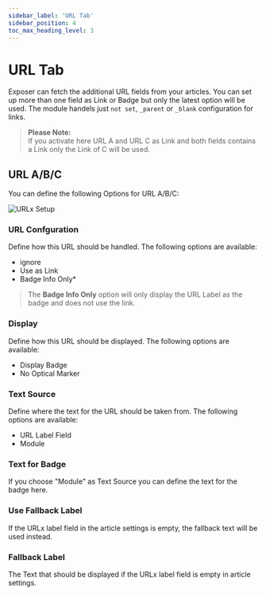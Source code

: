 ```yaml
---
sidebar_label: 'URL Tab'
sidebar_position: 4
toc_max_heading_level: 3
---
```


# URL Tab
Exposer can fetch the additional URL fields from your articles. You can set up more than one field as Link or Badge 
but only the latest option will be used. The module handels just ``not set``, ``_parent`` or ``_blank`` configuration for links. 
> **Please Note:**  
> If you activate here URL A and URL C as Link and both fields contains a Link only the Link of C will be used.

## URL A/B/C
You can define the following Options for URL A/B/C:

<img src="/img/exposer/url-setup.png" alt="URLx Setup" className="bordered" />

### URL Confguration
Define how this URL should be handled. The following options are available:
- ignore
- Use as Link
- Badge Info Only*

>The **Badge Info Only** option will only display the URL Label as the badge and does not use the link.

### Display
Define how this URL should be displayed. The following options are available:
- Display Badge
- No Optical Marker

### Text Source
Define where the text for the URL should be taken from. The following options are available:
- URL Label Field
- Module

### Text for Badge
If you choose "Module" as Text Source you can define the text for the badge here.

### Use Fallback Label
If the URLx label field in the article settings is empty, the fallback text will be used instead. 

### Fallback Label
The Text that should be displayed if the URLx label field is empty in article settings. 